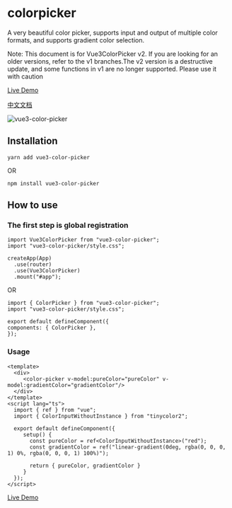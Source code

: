 # colorpicker

A very beautiful color picker, supports input and output of multiple color formats, and supports gradient color selection.

Note: This document is for Vue3ColorPicker v2. If you are looking for an older versions, refer to the v1 branches.The v2 version is a destructive update, and some functions in v1 are no longer supported. Please use it with caution

[Live Demo](https://github.com/haixin-fang/vue3-color-picker/)

[中文文档](https://github.com/haixin-fang/vue3-color-picker/blob/main/README.ZH-cn.md)

![vue3-color-picker](src/assets/example.jpg)

## Installation

```
yarn add vue3-color-picker
```

OR

```
npm install vue3-color-picker
```

## How to use

### The first step is global registration

```
import Vue3ColorPicker from "vue3-color-picker";
import "vue3-color-picker/style.css";

createApp(App)
  .use(router)
  .use(Vue3ColorPicker)
  .mount("#app");
```

OR

```vue3
import { ColorPicker } from "vue3-color-picker";
import "vue3-color-picker/style.css";

export default defineComponent({
components: { ColorPicker },
});
```

### Usage

```vue3
<template>
  <div>
     <color-picker v-model:pureColor="pureColor" v-model:gradientColor="gradientColor"/>
  </div>
</template>
<script lang="ts">
  import { ref } from "vue";
  import { ColorInputWithoutInstance } from "tinycolor2";

  export default defineComponent({
     setup() {
       const pureColor = ref<ColorInputWithoutInstance>("red");
       const gradientColor = ref("linear-gradient(0deg, rgba(0, 0, 0, 1) 0%, rgba(0, 0, 0, 1) 100%)");

       return { pureColor, gradientColor }
     }
  });
</script>

```

[Live Demo](https://aesoper101.github.io/vue3-color-picker/)
